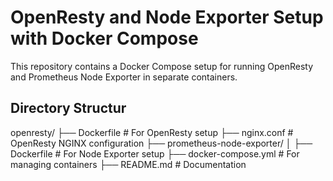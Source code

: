 # OpenResty and Node Exporter Setup with Docker Compose

This repository contains a Docker Compose setup for running OpenResty and Prometheus Node Exporter in separate containers.

## Directory Structur
openresty/
├── Dockerfile                # For OpenResty setup
├── nginx.conf                # OpenResty NGINX configuration
├── prometheus-node-exporter/
│   ├── Dockerfile            # For Node Exporter setup
├── docker-compose.yml        # For managing containers
├── README.md                 # Documentation

